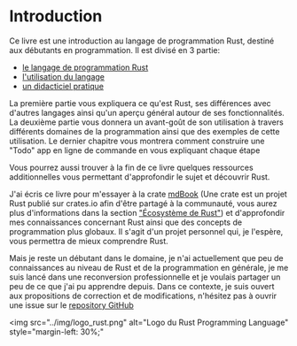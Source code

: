 # Introduction

Ce livre est une introduction au langage de programmation Rust, destiné aux débutants en programmation.
Il est divisé en 3 partie:

* [le langage de programmation Rust](./1-why.md)
* [l'utilisation du langage](./6-system.md)
* [un didacticiel pratique](./15-create.md)

La première partie vous expliquera ce qu'est Rust, ses différences avec d'autres langages ainsi qu'un aperçu général autour de ses fonctionnalités.
La deuxième partie vous donnera un avant-goût de son utilisation à travers différents domaines de la programmation ainsi que des exemples de cette utilisation.
Le dernier chapitre vous montrera comment construire une "Todo" app en ligne de commande en vous expliquant chaque étape

Vous pourrez aussi trouver à la fin de ce livre quelques ressources additionnelles vous permettant d'approfondir le sujet et découvrir Rust.

J'ai écris ce livre pour m'essayer à la crate [mdBook](https://github.com/rust-lang/mdBook) (Une crate est un projet Rust publié sur crates.io afin d'être partagé à la communauté, vous aurez plus d'informations dans la section ["Écosystème de Rust"](5-ecosystem.md)) et d'approfondir mes connaissances concernant Rust ainsi que des concepts de programmation plus globaux.
Il s'agit d'un projet personnel qui, je l'espère, vous permettra de mieux comprendre Rust.

Mais je reste un débutant dans le domaine, je n'ai actuellement que peu de connaissances au niveau de Rust et de la programmation en générale, je me suis lancé dans une reconversion professionnelle et je voulais partager un peu de ce que j'ai pu apprendre depuis. Dans ce contexte, je suis ouvert aux propositions de correction et de modifications, n'hésitez pas à ouvrir une issue sur le [repository GitHub](https://github.com/yozhgoor/intro-to-rust)

<img
    src="../img/logo_rust.png"
    alt="Logo du Rust Programming Language"
    style="margin-left: 30%;"
>
